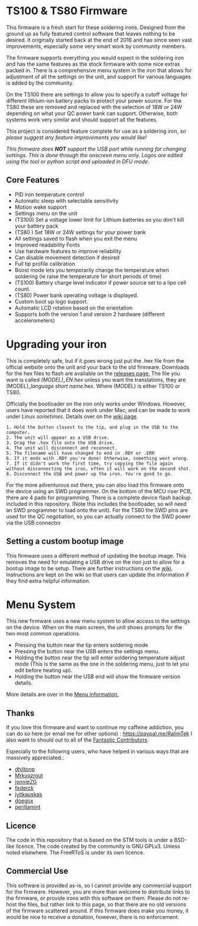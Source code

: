 # TS100 & TS80 Firmware

This firmware is a fresh start for these soldering irons. Designed from the ground up as fully featured control software that leaves nothing to be desired.
It originally started back at the end of 2016 and has since seen vast improvements, especially some very smart work by community members.

The firmware supports everything you would expect in the soldering iron and has the same features as the stock firmware with some nice extras packed in.
There is a comprehensive menu system in the iron that allows for adjustment of all the settings on the unit, and support for various languages is added by the community.

On the TS100 there are settings to allow you to specify a cutoff voltage for different lithium-ion battery packs to protect your power source.
For the TS80 these are removed and replaced with the selection of 18W or 24W depending on what your QC power bank can support.
Otherwise, both systems work very similar and should support all the features.

This project is considered feature complete for use as a soldering iron, *so please suggest any feature improvements you would like!*

*This firmware does **NOT** support the USB port while running for changing settings. This is done through the onscreen menu only. Logos are edited using the tool or python script and uploaded in DFU mode.*

## Core Features

* PID iron temperature control
* Automatic sleep with selectable sensitivity
* Motion wake support
* Settings menu on the unit
* (TS100) Set a voltage lower limit for Lithium batteries so you don't kill your battery pack
* (TS80 ) Set 18W or 24W settings for your power bank
* All settings saved to flash when you exit the menu
* Improved readability Fonts
* Use hardware features to improve reliability
* Can disable movement detection if desired
* Full tip profile calibration
* Boost mode lets you temporarily change the temperature when soldering (ie raise the temperature for short periods of time)
* (TS100) Battery charge level indicator if power source set to a lipo cell count.
* (TS80) Power bank operating voltage is displayed.
* Custom boot up logo support.
* Automatic LCD rotation based on the orientation
* Supports both the version 1 and version 2 hardware (different accelerometers)

# Upgrading your iron

This is completely safe, but if it goes wrong just put the .hex file from the official website onto the unit and your back to the old firmware. Downloads for the hex files to flash are available on the [releases page.](https://github.com/Ralim/ts100/releases) The file you want is called *(MODEL)_EN.hex* unless you want the translations, they are (MODEL)_*language short name*.hex. Where (MODEL) is either TS100 or TS80.

Officially the bootloader on the iron only works under Windows. However, users have reported that it does work under Mac, and can be made to work under Linux *sometimes*. Details over on the [wiki page](https://github.com/Ralim/ts100/wiki/Upgrading-Firmware).

```
1. Hold the button closest to the tip, and plug in the USB to the computer.
2. The unit will appear as a USB drive.
3. Drag the .hex file onto the USB drive.
4. The unit will disconnect and reconnect.
5. The filename will have changed to end in .RDY or .ERR 
6. If it ends with .RDY you're done! Otherwise, something went wrong.
7. If it didn't work the first time, try copying the file again without disconnecting the iron, often it will work on the second shot.
8. Disconnect the USB and power up the iron. You're good to go.
```


For the more adventurous out there, you can also load this firmware onto the device using an SWD programmer.
On the bottom of the MCU riser PCB, there are 4 pads for programming.
There is a complete device flash backup included in this repository. (Note this includes the bootloader, so will need an SWD programmer to load onto the unit).
For the TS80 the SWD pins are used for the QC negotiation, so you can actually connect to the SWD power via the USB connector

## Setting a custom bootup image

This firmware uses a different method of updating the bootup image.
This removes the need for emulating a USB drive on the iron just to allow for a bootup image to be setup.
There are further instructions on the [wiki](https://github.com/Ralim/ts100/wiki/Logo-Editor). 
Instructions are kept on the wiki so that users can update the information if they find extra helpful information.

# Menu System

This new firmware uses a new menu system to allow access to the settings on the device.
When on the main screen, the unit shows prompts for the two most common operations.

* Pressing the button near the tip enters soldering mode
* Pressing the button near the USB enters the settings menu.
* Holding the button near the tip will enter soldering temperature adjust mode (This is the same as the one in the soldering menu, just to let you edit before heating up).
* Holding the button near the USB end will show the firmware version details.

More details are over in the [Menu information.](menu.md)

## Thanks


If you love this firmware and want to continue my caffeine addiction, you can do so here (or email me for other options) : https://paypal.me/RalimTek
I also want to should out to all of the [Fantastic Contributors](https://github.com/Ralim/ts100/graphs/contributors).

Especially to the following users, who have helped in various ways that are massively appreciated.:

* [dhiltonp](https://github.com/dhiltonp)
* [Mrkvozrout](https://github.com/Mrkvozrout)
* [jonnieZG](https://github.com/jonnieZG)
* [federck](https://github.com/federck)
* [jvitkauskas](https://github.com/jvitkauskas)
* [doegox](https://github.com/doegox)
* [perillamint](https://github.com/perillamint)


## Licence

The code in this repository that is based on the STM tools is under a BSD-like licence.
The code created by the community is GNU GPLv3. Unless noted elsewhere.
The FreeRToS is under its own licence.

## Commercial Use

This software is provided as-is, so I cannot provide any commercial support for the firmware. However, you are more than welcome to distribute links to the firmware, or provide irons with this software on them. 
Please do not re-host the files, but rather link to this page, so that there are no old versions of the firmware scattered around. If this firmware does make you money, it would be nice to receive a donation, however, there is no enforcement.

